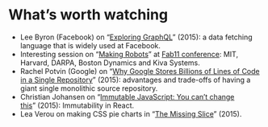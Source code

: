 <!--
tags:
  - worth-watching
  - javascript
  - css
  - robotics
  - git
  - graphql
description: List of favorite talks and performances.
-->

# What’s worth watching

- Lee Byron (Facebook) on “[Exploring GraphQL](http://youtu.be/WQLzZf34FJ8)”&#160;(2015): a data fetching language that is widely used at Facebook.
- Interesting session on “[Making Robots](http://youtu.be/OcFOWIq3cIc)” at [Fab11 conference](http://www.fab11.org): MIT, Harvard, DARPA, Boston Dynamics and Kiva Systems.
- Rachel Potvin (Google) on “[Why Google Stores Billions of Lines of Code in a Single Repository](http://youtu.be/W71BTkUbdqE)”&#160;(2015): advantages and trade-offs of having a giant single monolithic source repository.
- Christian Johansen on “[Immutable JavaScript: You can’t change this](http://youtu.be/wA98Coal4jk)”&#160;(2015): Immutability in React.
- Lea Verou on making CSS pie charts in “[The Missing Slice](http://youtu.be/s4HdeJctq-A)”&#160;(2015).
<!--: .post__content-list -->